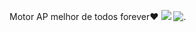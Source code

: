 Motor AP melhor de todos forever❤️
![](https://media1.tenor.com/m/igTu7EHXG4cAAAAd/xxx.gif)
![.](https://media.tenor.com/hMdoXdfDTcEAAAAM/volkswagen-vw.gif)
